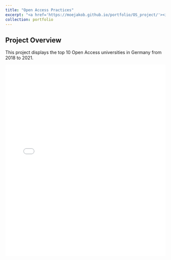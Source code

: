 ```yaml
---
title: "Open Access Practices"
excerpt: "<a href='https://moejakob.github.io/portfolio/OS_project/'><img src='/images/oa_lock.png'></a><br/>I explore Open Access practices in Germany and the world."
collection: portfolio
---
```


## Project Overview

This project displays the top 10 Open Access universities in Germany from 2018 to 2021.

<iframe src="{{ 'https://moejakob.github.io/images/top_100_oa_unis_world_2018-2021.html' | relative_url }}" width="100%" height="600px" frameborder="0"></iframe>
